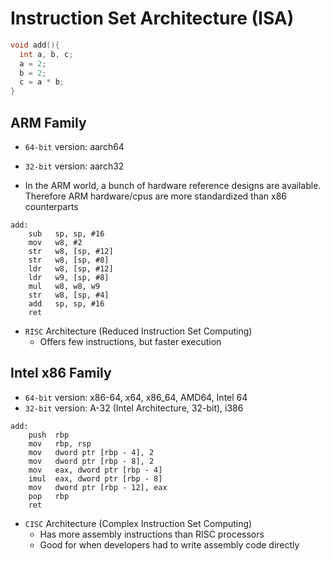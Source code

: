 # Instruction Set Architecture (ISA)

```c
void add(){
  int a, b, c;
  a = 2;
  b = 2;
  c = a * b;
}
```

## ARM Family

- `64-bit` version: aarch64
- `32-bit` version: aarch32

- In the ARM world, a bunch of hardware reference designs are available. Therefore ARM hardware/cpus are more standardized than x86 counterparts

```assembly
add:
    sub   sp, sp, #16
    mov   w8, #2
    str   w8, [sp, #12]
    str   w8, [sp, #8]
    ldr   w8, [sp, #12]
    ldr   w9, [sp, #8]
    mul   w8, w8, w9
    str   w8, [sp, #4]
    add   sp, sp, #16
    ret
```

- `RISC` Architecture (Reduced Instruction Set Computing)
  - Offers few instructions, but faster execution

## Intel x86 Family

- `64-bit` version: x86-64, x64, x86_64, AMD64, Intel 64
- `32-bit` version: A-32 (Intel Architecture, 32-bit), i386

```assembly
add:
    push  rbp
    mov   rbp, rsp
    mov   dword ptr [rbp - 4], 2
    mov   dword ptr [rbp - 8], 2
    mov   eax, dword ptr [rbp - 4]
    imul  eax, dword ptr [rbp - 8]
    mov   dword ptr [rbp - 12], eax
    pop   rbp
    ret
```

- `CISC` Architecture (Complex Instruction Set Computing)
  - Has more assembly instructions than RISC processors
  - Good for when developers had to write assembly code directly
